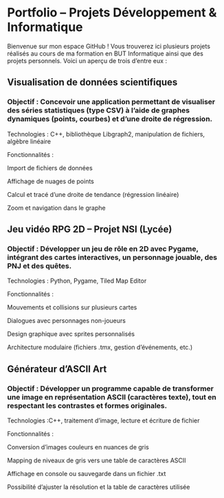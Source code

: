 

# Portfolio – Projets Développement & Informatique
 Bienvenue sur mon espace GitHub ! Vous trouverez ici plusieurs projets réalisés au cours de ma formation en BUT Informatique ainsi que des projets personnels. Voici un aperçu de trois d’entre eux :

## Visualisation de données scientifiques
### Objectif : Concevoir une application permettant de visualiser des séries statistiques (type CSV) à l’aide de graphes dynamiques (points, courbes) et d’une droite de régression.

Technologies : C++, bibliothèque Libgraph2, manipulation de fichiers, algèbre linéaire

Fonctionnalités :

Import de fichiers de données

Affichage de nuages de points

Calcul et tracé d’une droite de tendance (régression linéaire)

Zoom et navigation dans le graphe


## Jeu vidéo RPG 2D – Projet NSI (Lycée)
### Objectif : Développer un jeu de rôle en 2D avec Pygame, intégrant des cartes interactives, un personnage jouable, des PNJ et des quêtes.

Technologies : Python, Pygame, Tiled Map Editor

Fonctionnalités :

Mouvements et collisions sur plusieurs cartes

Dialogues avec personnages non-joueurs

Design graphique avec sprites personnalisés

Architecture modulaire (fichiers .tmx, gestion d’événements, etc.)

## Générateur d’ASCII Art 
### Objectif : Développer un programme capable de transformer une image en représentation ASCII (caractères texte), tout en respectant les contrastes et formes originales.

Technologies :C++, traitement d’image, lecture et écriture de fichier

Fonctionnalités :

Conversion d’images couleurs en nuances de gris

Mapping de niveaux de gris vers une table de caractères ASCII

Affichage en console ou sauvegarde dans un fichier .txt

Possibilité d’ajuster la résolution et la table de caractères utilisée

